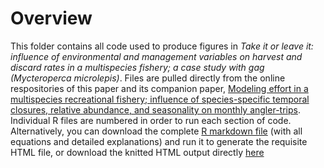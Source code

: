 # Overview
This folder contains all code used to produce figures in *Take it or leave it: influence of environmental and management variables on harvest and discard rates in a multispecies fishery; a case study with gag (Mycteroperca microlepis)*. 
Files are pulled directly from the online respositories of this paper and its companion paper, [Modeling effort in a multispecies recreational fishery; influence of species-specific temporal closures, relative abundance, and seasonality on monthly angler-trips](https://doi.org/10.1016/j.fishres.2024.107136). Individual R files are numbered in order to run each section of code. Alternatively, you can download the complete [R markdown file](https://github.com/ChallenHymanPhD/Hyman-et-al-2024-Harvest/blob/R-Files/Hyman%20et%20al%202024%20Supplemental%20Code%20github.Rmd) (with all equations and detailed explanations) and run it to generate the requisite HTML file, or download the knitted HTML output directly [here](https://github.com/ChallenHymanPhD/Hyman-et-al-2024-Harvest/blob/R-Files/Hyman-et-al-2024-Supplemental-Code.html)
